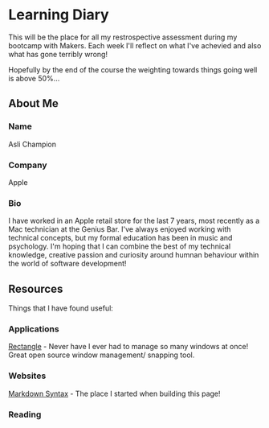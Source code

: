 # Learning Diary

This will be the place for all my restrospective assessment during my bootcamp with 
Makers. Each week I'll reflect on what I've achevied and also what has gone terribly 
wrong!

Hopefully by the end of the course the weighting towards things going well is above 
50%...

## About Me

### Name

Asli Champion

### Company

Apple

### Bio

I have worked in an Apple retail store for the last 7 years, most recently as a Mac 
technician at the Genius Bar. I've always enjoyed working with technical 
concepts, but my formal education has been in music and psychology. I'm hoping 
that I can combine the best of my technical knowledge, creative passion and 
curiosity around humnan behaviour within the world of software development! 

## Resources

Things that I have found useful:

### Applications

[Rectangle](https://rectangleapp.com) - Never have I ever had to manage so many 
windows at once! Great open source window management/ snapping tool.

### Websites

[Markdown Syntax](https://www.markdownguide.org/basic-syntax) - The place I 
started when building this page!

### Reading


